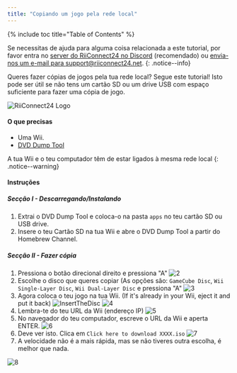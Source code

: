 ```yaml
---
title: "Copiando um jogo pela rede local"
---
```


{% include toc title="Table of Contents" %}

Se necessitas de ajuda para alguma coisa relacionada a este tutorial, por favor entra no [server do RiiConnect24 no Discord](https://discord.gg/b4Y7jfD) (recomendado) ou [envia-nos um e-mail para support@riiconnect24.net](mailto:support@riiconnect24.net).
{: .notice--info}

Queres fazer cópias de jogos pela tua rede local? Segue este tutorial! Isto pode ser útil se não tens um cartão SD ou um drive USB com espaço suficiente para fazer uma cópia de jogo.

![RiiConnect24 Logo](/images/WiiRC24Logo.jpg)

#### O que precisas

* Uma Wii.
* [DVD Dump Tool](/assets/files/DVDDumpTool.zip)

A tua Wii e o teu computador têm de estar ligados à mesma rede local
{: .notice--warning}

#### Instruções

##### Secção I - Descarregando/Instalando

1. Extrai o DVD Dump Tool e coloca-o na pasta `apps` no teu cartão SD ou USB drive.
1. Insere o teu Cartão SD na tua Wii e abre o DVD Dump Tool a partir do Homebrew Channel.

##### Secção II - Fazer cópia

1. Pressiona o botão direcional direito e pressiona "A" ![2](/images/DumpDiscs_LAN/2.png)
1. Escolhe o disco que queres copiar (As opções são: `GameCube Disc`, `Wii Single-Layer Disc`, `Wii Dual-Layer Disc` e pressiona "A" ![3](/images/DumpDiscs_LAN/3.png)
1. Agora coloca o teu jogo na tua Wii. (If it's already in your Wii, eject it and put it back) ![InsertTheDisc](/images/DumpDiscs_LAN/insertthedisc.jpg) ![4](/images/DumpDiscs_LAN/4.png)
1. Lembra-te do teu URL da Wii (endereço IP) ![5](/images/DumpDiscs_LAN/5.png)
1. No navegador do teu computador, escreve o URL da Wii e aperta ENTER. ![6](/images/DumpDiscs_LAN/6.png)
1. Deve ver isto. Clica em `Click here to download XXXX.iso` ![7](/images/DumpDiscs_LAN/7.jpg)
1. A velocidade não é a mais rápida, mas se não tiveres outra escolha, é melhor que nada.

![8](/images/DumpDiscs_LAN/8.PNG)
